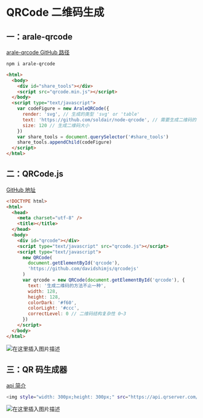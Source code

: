 # QRCode 二维码生成

## 一：arale-qrcode

[arale-qrcode GitHub 路径](https://github.com/aralejs/qrcode)

```bash
npm i arale-qrcode
```

```html
<html>
  <body>
    <div id="share_tools"></div>
    <script src="qrcode.min.js"></script>
  </body>
  <script type="text/javascript">
    var codeFigure = new AraleQRCode({
      render: 'svg', // 生成的类型 'svg' or 'table'
      text: 'https://github.com/soldair/node-qrcode', // 需要生成二维码的链接
      size: 120 // 生成二维码大小
    })
    var share_tools = document.querySelector('#share_tools')
    share_tools.appendChild(codeFigure)
  </script>
</html>
```

## 二：QRCode.js

[GitHub 地址](https://github.com/davidshimjs/qrcodejs)

```html
<!DOCTYPE html>
<html>
  <head>
    <meta charset="utf-8" />
    <title></title>
  </head>
  <body>
    <div id="qrcode"></div>
    <script type="text/javascript" src="qrcode.js"></script>
    <script type="text/javascript">
      new QRCode(
        document.getElementById('qrcode'),
        'https://github.com/davidshimjs/qrcodejs'
      )
      var qrcode = new QRCode(document.getElementById('qrcode'), {
        text: '生成二维码的方法不止一种',
        width: 128,
        height: 128,
        colorDark: '#f60',
        colorLight: '#ccc',
        correctLevel: 0 // 二维码结构复杂性 0~3
      })
    </script>
  </body>
</html>
```

![在这里插入图片描述](https://img-blog.csdnimg.cn/20191104150804462.png?x-oss-process=image/watermark,type_ZmFuZ3poZW5naGVpdGk,shadow_10,text_aHR0cHM6Ly9ibG9nLmNzZG4ubmV0L2FtaWh1aQ==,size_16,color_FFFFFF,t_70)

## 三：QR 码生成器

[api 简介](http://goqr.me/api/)

```bash
<img style="width: 300px;height: 300px;" src="https://api.qrserver.com/v1/create-qr-code?data=http://goqr.me/api/" >
```

![在这里插入图片描述](https://img-blog.csdnimg.cn/20191104152724477.png?x-oss-process=image/watermark,type_ZmFuZ3poZW5naGVpdGk,shadow_10,text_aHR0cHM6Ly9ibG9nLmNzZG4ubmV0L2FtaWh1aQ==,size_16,color_FFFFFF,t_70)
